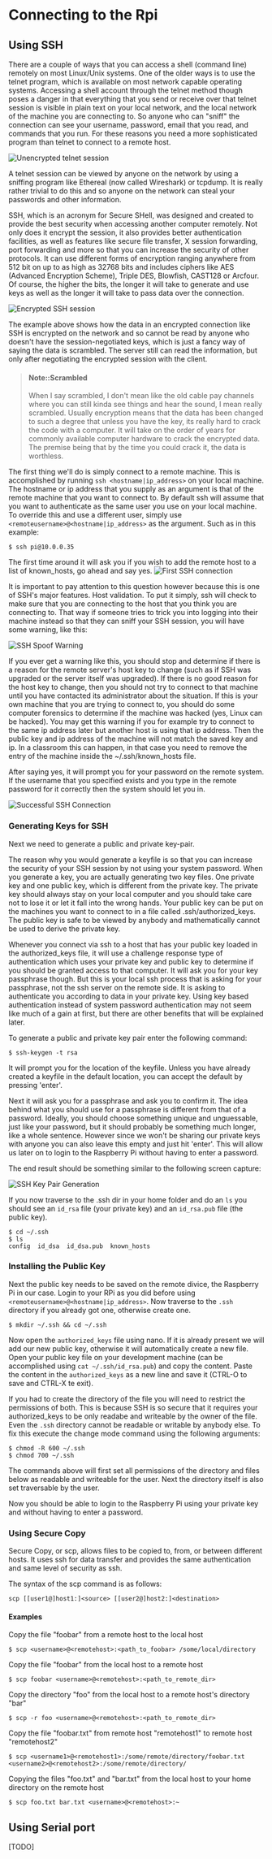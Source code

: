 <!-- toc -->

# Connecting to the Rpi

## Using SSH

There are a couple of ways that you can access a shell (command line) remotely on most Linux/Unix systems. One of the older ways is to use the telnet program, which is available on most network capable operating systems. Accessing a shell account through the telnet method though poses a danger in that everything that you send or receive over that telnet session is visible in plain text on your local network, and the local network of the machine you are connecting to. So anyone who can "sniff" the connection can see your username, password, email that you read, and commands that you run. For these reasons you need a more sophisticated program than telnet to connect to a remote host.

![Unencrypted telnet session](img/unencrypted_telnet_session.png)

A telnet session can be viewed by anyone on the network by using a sniffing program like Ethereal (now called Wireshark) or tcpdump. It is really rather trivial to do this and so anyone on the network can steal your passwords and other information.

SSH, which is an acronym for Secure SHell, was designed and created to provide the best security when accessing another computer remotely. Not only does it encrypt the session, it also provides better authentication facilities, as well as features like secure file transfer, X session forwarding, port forwarding and more so that you can increase the security of other protocols. It can use different forms of encryption ranging anywhere from 512 bit on up to as high as 32768 bits and includes ciphers like AES (Advanced Encryption Scheme), Triple DES, Blowfish, CAST128 or Arcfour. Of course, the higher the bits, the longer it will take to generate and use keys as well as the longer it will take to pass data over the connection.

![Encrypted SSH session](img/encrypted_ssh_session.png)

The example above shows how the data in an encrypted connection like SSH is encrypted on the network and so cannot be read by anyone who doesn't have the session-negotiated keys, which is just a fancy way of saying the data is scrambled. The server still can read the information, but only after negotiating the encrypted session with the client.

> #### Note::Scrambled
>
> When I say scrambled, I don't mean like the old cable pay channels where you can still kinda see things and hear the sound, I mean really scrambled. Usually encryption means that the data has been changed to such a degree that unless you have the key, its really hard to crack the code with a computer. It will take on the order of years for commonly available computer hardware to crack the encrypted data. The premise being that by the time you could crack it, the data is worthless.

The first thing we'll do is simply connect to a remote machine. This is accomplished by running `ssh <hostname|ip_address>` on your local machine. The hostname or ip address that you supply as an argument is that of the remote machine that you want to connect to. By default ssh will assume that you want to authenticate as the same user you use on your local machine. To override this and use a different user, simply use `<remoteusername>@<hostname|ip_address>` as the argument. Such as in this example:

```shell
$ ssh pi@10.0.0.35
```

The first time around it will ask you if you wish to add the remote host to a list of known_hosts, go ahead and say yes.
![First SSH connection](img/first_connection_with_ssh.png)

It is important to pay attention to this question however because this is one of SSH's major features. Host validation. To put it simply, ssh will check to make sure that you are connecting to the host that you think you are connecting to. That way if someone tries to trick you into logging into their machine instead so that they can sniff your SSH session, you will have some warning, like this:

![SSH Spoof Warning](img/ssh_spoof_warning.png)

If you ever get a warning like this, you should stop and determine if there is a reason for the remote server's host key to change (such as if SSH was upgraded or the server itself was upgraded). If there is no good reason for the host key to change, then you should not try to connect to that machine until you have contacted its administrator about the situation. If this is your own machine that you are trying to connect to, you should do some computer forensics to determine if the machine was hacked (yes, Linux can be hacked). You may get this warning if you for example try to connect to the same ip address later but another host is using that ip address. Then the public key and ip address of the machine will not match the saved key and ip. In a classroom this can happen, in that case you need to remove the entry of the machine inside the ~/.ssh/known_hosts file.

After saying yes, it will prompt you for your password on the remote system. If the username that you specified exists and you type in the remote password for it correctly then the system should let you in.

![Successful SSH Connection](img/ssh_connected.png)


### Generating Keys for SSH

Next we need to generate a public and private key-pair.

The reason why you would generate a keyfile is so that you can increase the security of your SSH session by not using your system password. When you generate a key, you are actually generating two key files. One private key and one public key, which is different from the private key. The private key should always stay on your local computer and you should take care not to lose it or let it fall into the wrong hands. Your public key can be put on the machines you want to connect to in a file called .ssh/authorized_keys. The public key is safe to be viewed by anybody and mathematically cannot be used to derive the private key.

Whenever you connect via ssh to a host that has your public key loaded in the authorized_keys file, it will use a challenge response type of authentication which uses your private key and public key to determine if you should be granted access to that computer. It will ask you for your key passphrase though. But this is your local ssh process that is asking for your passphrase, not the ssh server on the remote side. It is asking to authenticate you according to data in your private key. Using key based authentication instead of system password authentication may not seem like much of a gain at first, but there are other benefits that will be explained later.

To generate a public and private key pair enter the following command:

```shell
$ ssh-keygen -t rsa
```

It will prompt you for the location of the keyfile. Unless you have already created a keyfile in the default location, you can accept the default by pressing 'enter'.

Next it will ask you for a passphrase and ask you to confirm it. The idea behind what you should use for a passphrase is different from that of a password. Ideally, you should choose something unique and unguessable, just like your password, but it should probably be something much longer, like a whole sentence. However since we won't be sharing our private keys with anyone you can also leave this empty and just hit 'enter'. This will allow us later on to login to the Raspberry Pi without having to enter a password.

The end result should be something similar to the following screen capture:

![SSH Key Pair Generation](img/ssh_key_pair_generation.png)

If you now traverse to the .ssh dir in your home folder and do an `ls` you should see an `id_rsa` file (your private key) and an `id_rsa.pub` file (the public key).

```shell
$ cd ~/.ssh
$ ls
config  id_dsa  id_dsa.pub  known_hosts
```


### Installing the Public Key

Next the public key needs to be saved on the remote divice, the Raspberry Pi in our case. Login to your RPi as you did before using `<remoteusername>@<hostname|ip_address>`. Now traverse to the `.ssh` directory if you already got one, otherwise create one.

```shell
$ mkdir ~/.ssh && cd ~/.ssh
```

Now open the `authorized_keys` file using nano. If it is already present we will add our new public key, otherwise it will automatically create a new file. Open your public key file on your development machine (can be accomplished using `cat ~/.ssh/id_rsa.pub`) and copy the content. Paste the content in the `authorized_keys` as a new line and save it (CTRL-O to save and CTRL-X te exit).

If you had to create the directory of the file you will need to restrict the permissions of both. This is because SSH is so secure that it requires your authorized_keys to be only readabe and writeable by the owner of the file. Even the `.ssh` directory cannot be readable or writable by anybody else. To fix this execute the change mode command using the following arguments:

```shell
$ chmod -R 600 ~/.ssh
$ chmod 700 ~/.ssh
```

The commands above will first set all permissions of the directory and files below as readable and writeable for the user. Next the directory itself is also set traversable by the user.

Now you should be able to login to the Raspberry Pi using your private key and without having to enter a password.

### Using Secure Copy

Secure Copy, or scp, allows files to be copied to, from, or between different hosts. It uses ssh for data transfer and provides the same authentication and same level of security as ssh.

The syntax of the scp command is as follows:

```shell
scp [[user1@]host1:]<source> [[user2@]host2:]<destination>
```

#### Examples

Copy the file "foobar" from a remote host to the local host

```shell
$ scp <username>@<remotehost>:<path_to_foobar> /some/local/directory
```

Copy the file "foobar" from the local host to a remote host

```shell
$ scp foobar <username>@<remotehost>:<path_to_remote_dir>
```

Copy the directory "foo" from the local host to a remote host's directory "bar"

```shell
$ scp -r foo <username>@<remotehost>:<path_to_remote_dir>
```

Copy the file "foobar.txt" from remote host "remotehost1" to remote host "remotehost2"

```shell
$ scp <username1>@<remotehost1>:/some/remote/directory/foobar.txt <username2>@<remotehost2>:/some/remote/directory/
```

Copying the files "foo.txt" and "bar.txt" from the local host to your home directory on the remote host

```shell
$ scp foo.txt bar.txt <username>@<remotehost>:~
```


## Using Serial port

[TODO]
